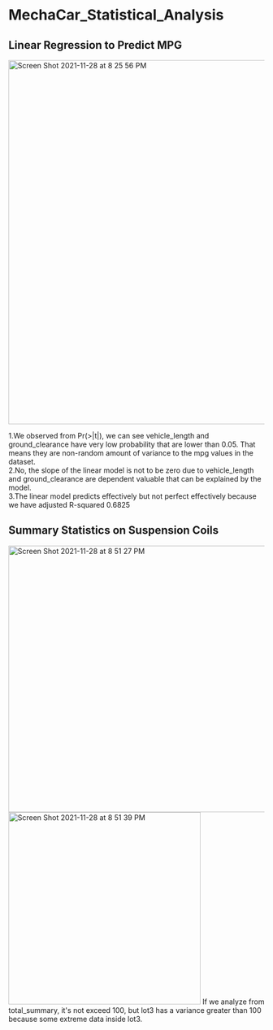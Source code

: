 # MechaCar_Statistical_Analysis
## Linear Regression to Predict MPG
<img width="716" alt="Screen Shot 2021-11-28 at 8 25 56 PM" src="https://user-images.githubusercontent.com/88211298/143808832-2d9d4edf-80fd-4fcb-8258-0c5edbd8a30f.png">

1.We observed from Pr(>|t|), we can see vehicle_length and ground_clearance have very low probability that are lower than 0.05. That means they are non-random amount of variance to the mpg values in the dataset.<br/>
2.No, the slope of the linear model is not to be zero due to vehicle_length and ground_clearance are dependent valuable that can be explained by the model.<br/>
3.The linear model predicts effectively but not perfect effectively because we have adjusted R-squared 0.6825
## Summary Statistics on Suspension Coils
<img width="524" alt="Screen Shot 2021-11-28 at 8 51 27 PM" src="https://user-images.githubusercontent.com/88211298/143810816-940f0cd5-613b-44e3-8e8a-58449537cc33.png">
<img width="378" alt="Screen Shot 2021-11-28 at 8 51 39 PM" src="https://user-images.githubusercontent.com/88211298/143810830-7ddb30bb-8c5f-40ad-b8df-0c125130b4d8.png">
If we analyze from total_summary, it's not exceed 100, but lot3 has a variance greater than 100 because some extreme data inside lot3.
